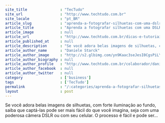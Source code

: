 ```yaml
---
site_title               : "TecTudo"
site_url                 : "http://www.techtudo.com.br"
site_locale              : "pt_BR"
article_slug             : "aprenda-a-fotografar-silhuetas-com-uma-dslr-ou-um-celular"
article_title            : "Aprenda a fotografar silhuetas com uma DSLR ou um celular"
article_image            : null
article_url              : "http://www.techtudo.com.br/dicas-e-tutoriais/noticia/2016/04/aprenda-fotografar-silhuetas-com-uma-dslr-ou-um-celular.html"
article_published_at     : null
article_description      : "Se você adora belas imagens de silhuetas, com forte iluminação ao fundo, saiba que captá-las pode ser mais fácil do que você imagina, seja com uma poderosa câmera DSLR ou com seu celular. O processo é fácil e pode ser..."
article_author_name      : "Daniele Starck"
article_author_image     : "http://s2.glbimg.com/yn9Kaac3seJesI0CgsPiLYYJcqg=/30x30/s2.glbimg.com/o2JqweuJTWvJnUPTrJ9U6-FNLu8=/0x89:785x876/140x140/s.glbimg.com/po/tt2/f/original/2016/03/11/img_0356.jpg"
article_author_biography : null
article_author_profile   : "http://www.techtudo.com.br/colaborador/daniele-starck.html"
article_author_facebook  : null
article_author_twitter   : null
category                 : ['business']
tags                     : ['TecTudo']
permalink                : "/:categories/aprenda-a-fotografar-silhuetas-com-uma-dslr-ou-um-celular/"
layout                   : post
---
```


Se você adora belas imagens de silhuetas, com forte iluminação ao fundo, saiba que captá-las pode ser mais fácil do que você imagina, seja com uma poderosa câmera DSLR ou com seu celular. O processo é fácil e pode ser...
